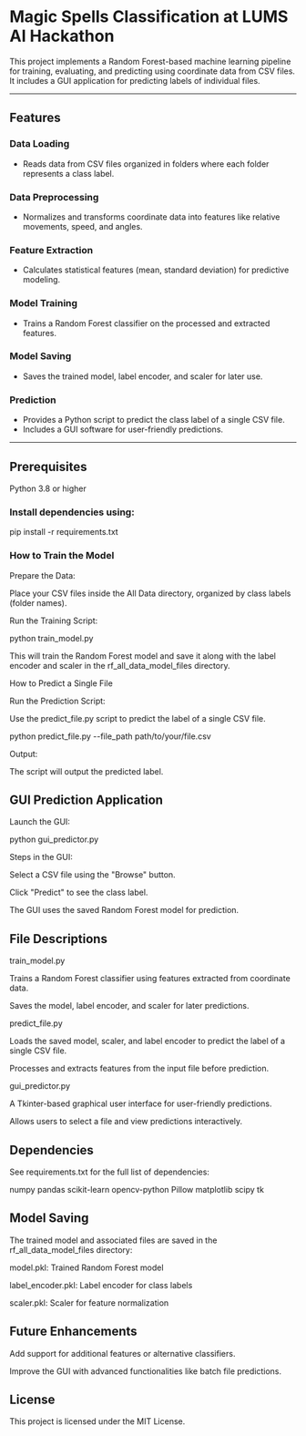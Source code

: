 # Magic Spells Classification at LUMS AI Hackathon

This project implements a Random Forest-based machine learning pipeline for training, evaluating, and predicting using coordinate data from CSV files. It includes a GUI application for predicting labels of individual files.

---

## Features

### Data Loading
- Reads data from CSV files organized in folders where each folder represents a class label.

### Data Preprocessing
- Normalizes and transforms coordinate data into features like relative movements, speed, and angles.

### Feature Extraction
- Calculates statistical features (mean, standard deviation) for predictive modeling.

### Model Training
- Trains a Random Forest classifier on the processed and extracted features.

### Model Saving
- Saves the trained model, label encoder, and scaler for later use.

### Prediction
- Provides a Python script to predict the class label of a single CSV file.
- Includes a GUI software for user-friendly predictions.

---

## Prerequisites

Python 3.8 or higher

### Install dependencies using:

pip install -r requirements.txt

### How to Train the Model

Prepare the Data:

Place your CSV files inside the All Data directory, organized by class labels (folder names).

Run the Training Script:

python train_model.py

This will train the Random Forest model and save it along with the label encoder and scaler in the rf_all_data_model_files directory.

How to Predict a Single File

Run the Prediction Script:

Use the predict_file.py script to predict the label of a single CSV file.

python predict_file.py --file_path path/to/your/file.csv

Output:

The script will output the predicted label.

## GUI Prediction Application

Launch the GUI:

python gui_predictor.py

Steps in the GUI:

Select a CSV file using the "Browse" button.

Click "Predict" to see the class label.

The GUI uses the saved Random Forest model for prediction.

## File Descriptions

train_model.py

Trains a Random Forest classifier using features extracted from coordinate data.

Saves the model, label encoder, and scaler for later predictions.

predict_file.py

Loads the saved model, scaler, and label encoder to predict the label of a single CSV file.

Processes and extracts features from the input file before prediction.

gui_predictor.py

A Tkinter-based graphical user interface for user-friendly predictions.

Allows users to select a file and view predictions interactively.

## Dependencies

See requirements.txt for the full list of dependencies:

numpy
pandas
scikit-learn
opencv-python
Pillow
matplotlib
scipy
tk

## Model Saving

The trained model and associated files are saved in the rf_all_data_model_files directory:

model.pkl: Trained Random Forest model

label_encoder.pkl: Label encoder for class labels

scaler.pkl: Scaler for feature normalization

## Future Enhancements

Add support for additional features or alternative classifiers.

Improve the GUI with advanced functionalities like batch file predictions.

## License

This project is licensed under the MIT License.
